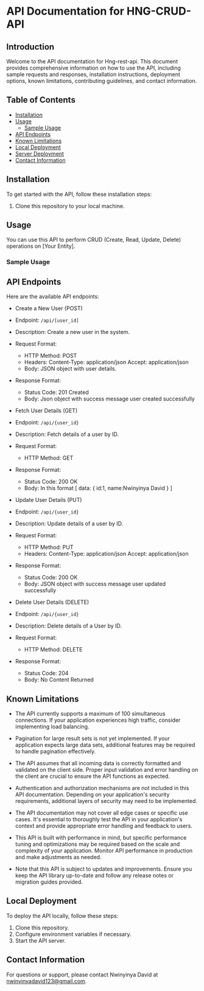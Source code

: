 
# API Documentation for HNG-CRUD-API

## Introduction

Welcome to the API documentation for Hng-rest-api. This document provides comprehensive information on how to use the API, including sample requests and responses, installation instructions, deployment options, known limitations, contributing guidelines, and contact information.

## Table of Contents

- [Installation](#installation)
- [Usage](#usage)
  - [Sample Usage](#sample-usage)
- [API Endpoints](#api-endpoints)
- [Known Limitations](#known-limitations)
- [Local Deployment](#local-deployment)
- [Server Deployment](#server-deployment)
- [Contact Information](#contact-information)

## Installation

To get started with the API, follow these installation steps:

1. Clone this repository to your local machine.
## Usage

You can use this API to perform CRUD (Create, Read, Update, Delete) operations on [Your Entity].

### Sample Usage

## API Endpoints

Here are the available API endpoints:

-    Create a New User (POST)   
  - Endpoint: `/api/[user_id]`
  - Description: Create a new user in the system.
  - Request Format:
    - HTTP Method: POST
    - Headers: Content-Type: application/json
	        Accept: application/json
    - Body: JSON object with user details.
  - Response Format:
    - Status Code: 201 Created
    - Body: Json object with success message user created successfully

-    Fetch User Details (GET)   
  - Endpoint: `/api/{user_id}`
  - Description: Fetch details of a user by ID.
  - Request Format:
    - HTTP Method: GET
  - Response Format:
    - Status Code: 200 OK
    - Body: In this format
	[
	 data:
	      {
	 	id:1,
	 	name:Nwinyinya David
	      }
	]	
-    Update User Details (PUT)   
  - Endpoint: `/api/{user_id}`
  - Description: Update details of a user by ID.
  - Request Format:
    - HTTP Method: PUT
    - Headers: Content-Type: application/json
	        Accept: application/json
  - Response Format:
    - Status Code: 200 OK
    - Body: JSON object with success message user updated successfully

-    Delete User Details (DELETE)   
  - Endpoint: `/api/{user_id}`
  - Description: Delete details of a  User by ID.
  - Request Format:
    - HTTP Method: DELETE
  - Response Format:
    - Status Code: 204 
    - Body: No Content Returned

## Known Limitations

- The API currently supports a maximum of 100 simultaneous connections. If your application experiences high traffic, consider implementing load balancing.

- Pagination for large result sets is not yet implemented. If your application expects large data sets, additional features may be required to handle pagination effectively.

- The API assumes that all incoming data is correctly formatted and validated on the client side. Proper input validation and error handling on the client are crucial to ensure the API functions as expected.

- Authentication and authorization mechanisms are not included in this API documentation. Depending on your application's security requirements, additional layers of security may need to be implemented.

- The API documentation may not cover all edge cases or specific use cases. It's essential to thoroughly test the API in your application's context and provide appropriate error handling and feedback to users.

- This API is built with performance in mind, but specific performance tuning and optimizations may be required based on the scale and complexity of your application. Monitor API performance in production and make adjustments as needed.

- Note that this API is subject to updates and improvements. Ensure you keep the API library up-to-date and follow any release notes or migration guides provided.


## Local Deployment

To deploy the API locally, follow these steps:

1. Clone this repository.
2. Configure environment variables if necessary.
3. Start the API server.

## Contact Information

For questions or support, please contact Nwinyinya David at nwinyinyadavid123@gmail.com.
